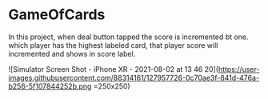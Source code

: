 # GameOfCards

In this project, when deal button tapped the score is incremented bt one.
which player has the highest labeled card, that player score will incremented and shows in score label.

![Simulator Screen Shot - iPhone XR - 2021-08-02 at 13 46 20](https://user-images.githubusercontent.com/88314161/127957726-0c70ae3f-841d-476a-b256-5f107844252b.png =250x250)
